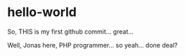 # hello-world

So, THIS is my first github commit... great...

Well, Jonas here, PHP programmer... so yeah...
done deal?

